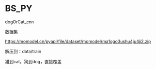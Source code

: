 # BS_PY
dogOrCat_cnn

数据集

https://momodel.cn/pyapi/file/dataset/momodel/ma1ogo3ushu4ju4ji2.zip

解压到：data/train

猫到cat，狗到dog，直接覆盖
